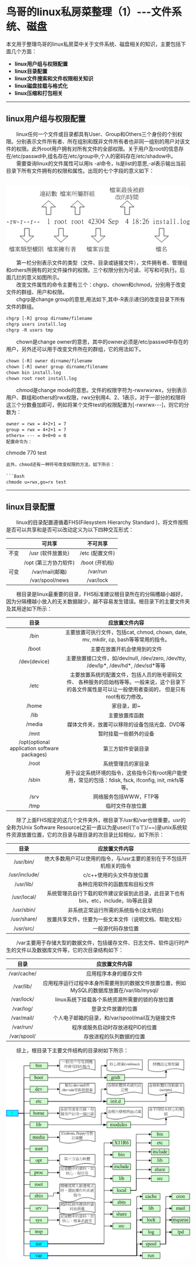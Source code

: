 # 鸟哥的linux私房菜整理（1）---文件系统、磁盘
本文用于整理鸟哥的linux私房菜中关于文件系统、磁盘相关的知识，主要包括下面几个方面：
- **linux用户组与权限配置**
- **linux目录配置**
- **linux文件搜索和文件权限相关知识**
- **linux磁盘挂载与格式化**
- **linux压缩和打包相关**
---------------
## **linux用户组与权限配置**  
&ensp;&ensp;&ensp;&ensp;linux任何一个文件或目录都具有User、Group和Others三个身份的个别权限。分别表示文件所有者、所在组别和既非文件所有者也非同一组别的用户对该文件的权限。此外root用户拥有对所有文件的全部权限。关于用户及root的信息存在/etc/passwd中,组名存在/etc/group中,个人的密码存在/etc/shadow中。  
&ensp;&ensp;&ensp;&ensp;需要查询linux的文件属性可以用ls -al命令，ls是list的意思,-al表示输出当前目录下所有文件拥有的权限和属性。出现的七个字段的意义如下：   
&ensp;&ensp;&ensp;&ensp;<div align=left><img src="https://github.com/cjh9368/cjh_blog/blob/master/img/%E6%9D%83%E9%99%90%E5%B1%9E%E6%80%A7.gif"></div>  

&ensp;&ensp;&ensp;&ensp;第一栏分别表示文件的类型（文件、目录或链接文件），文件拥有者、管理组和others所拥有的对文件操作的权限。三个权限分别为可读、可写和可执行。后面几拦的意义如图所示。   
&ensp;&ensp;&ensp;&ensp;改变文件属性的命令主要有三个：chgrp、chown和chmod，分别用于改变文件的群组、用户和权限。   
&ensp;&ensp;&ensp;&ensp;chgrp是change group的意思,用法如下,其中-R表示递归的改变目录下所有文件的群组。

```shell
chgrp [-R] group dirname/filename
chgrp users install.log
chgrp -R users tmp
```  
&ensp;&ensp;&ensp;&ensp;chown是change owner的意思，其中的owner必须是/etc/passwd中存在的用户，另外还可以用于改变文件所在的群组，它的用法如下。 

```shell
chown [-R] owner dirname/filename
chown [-R] owner group dirname/filename
chown bin install.log
chown root root install.log
```  
&ensp;&ensp;&ensp;&ensp;chmod是change mode的意思。文件的权限字符为-rwxrwxrwx，分别表示用户、群组和others的rwx权限，rwx分别用4、2、1表示，对于一部分的权限将这三个分数叠加即可，例如将某个文件test的权限配置为[-rwxrwx---]，则它的分数为：

```  
owner = rwx = 4+2+1 = 7  
group = rwx = 4+2+1 = 7  
others= --- = 0+0+0 = 0  
配置命令为：  

```
chmode 770 test
```
此外，chmod还有一种符号改变权限的方法，如下所示： 

```Bash  
chmode u=rwx,go=rx test
```   
--------------------------
## **linux目录配置**
&ensp;&ensp;&ensp;&ensp;linux的目录配置遵循着FHS(Filesystem Hierarchy Standard )，将文件按照是否可以共享和是否可以改动定义为以下四种交互形式：

|    |    可共享           | 不可共享      |
|:----:| :---------------: | :-----------: |
|不变|/usr (软件放置处)    |/etc (配置文件)|
|    |/opt (第三方协力软件)|/boot (开机档) |
|可变|/var/mail(邮箱)      |/var/run       |
|    |/var/spool/news      |/var/lock      |

&ensp;&ensp;&ensp;&ensp;根目录是linux最重要的目录，FHS标准建议根目录所在的分隔槽越小越好，因为分隔槽越小放入的无关数据越少，越不容易发生错误。根目录下的主要文件夹及其用途如下所示：

|    目录           | 应放置文件内容      |
| :-------------------: | :-------------: |
|/bin|主要放置可执行文件，包括cat, chmod, chown, date, mv, mkdir, cp, bash等等常用的指令。|
|/boot|主要在放置开机会使用到的文件|
|/dev(device)|主要放置接口文件，如/dev/null, /dev/zero, /dev/tty, /dev/lp*, /dev/hd*, /dev/sd*等等|
|/etc|主要放置系统的配置文件，包括人员的账号密码文件、 各种服务的启始档等等。一般来说，这个目录下的各文件属性是可以让一般使用者查阅的， 但是只有root有权力修改。|
|/home|家目录，即~|
|/lib|主要放置库函数|
|/media|媒体文件夹，放置可以移除的设备包括光盘、DVD等|
|/mnt|暂时挂载一些额外的设备|
|/opt(optional application software packages)|第三方软件安装目录|
|/root|系统管理员的家目录|
|/sbin|用于设定系统环境的指令，这些指令只有root用户能使用，常见的包括：fdisk, fsck, ifconfig, init, mkfs等等。|
|/srv|网络服务包括WWW，FTP等|
|/tmp|临时文件存放位置|

&ensp;&ensp;&ensp;&ensp;除了上面FHS规定的这几个文件夹外，根目录下/usr和/var也很重要。usr的全称为Unix Software Resource(之前一直以为是user/(ㄒoㄒ)/~~)是unix系统软件资源放置位置，它的次目录与跟目录的次目录比较相似，如下所示：

|    目录           | 应放置文件内容  |
| :---------------: | :-------------: |
|/usr/bin/|绝大多数用户可以使用的指令，与/usr主要的差别在于不包括开机相关的指令|
|/usr/include/|c/c++使用的头文件存放位置|
|/usr/lib/|各种应用软件的函数库和目标文件|
|/usr/local/|系统管理员自行下载的软件建议安装到此目录，此目录下也有bin，etc，include，lib等此目录|
|/usr/sbin/|非系统正常运行所需的系统指令(没太明白)|
|/usr/share/|放置共享文件，住要为一些文本文件（说明文档、帮助文档）|
|/usr/src/|一般源代码存放位置|

&ensp;&ensp;&ensp;&ensp;/var主要用于存储大型的数据文件，包括缓存文件、日志文件、软件运行时产生的文件以及数据库文件等，它的次目录结构如下：

|    目录           | 应放置文件内容      |
| :-------------------: | :-------------: |
|/var/cache/|应用程序本身的缓存文件|
|/var/lib/|应用程序运行过程中本身所需要用到的数据文件放置位置，例如MySQL的数据库放置在/var/lib/mysql/|
|/var/lock/|linux系统下挂载各个系统资源所需要的锁的存放位置|
|/var/log/|登录文件放置的位置|
|/var/mail/|个人电子邮箱的目录，和/var/spool/mail互为链接文件|
|/var/run/|程序或服务启动时存放进程PID的位置|
|/var/spool/|存放进程的队列数据的位置|  

&ensp;&ensp;&ensp;&ensp;综上，根目录下主要文件结构的目录树如下所示： 
&ensp;&ensp;&ensp;&ensp;<div align=left><img src="https://github.com/cjh9368/cjh_blog/blob/master/img/directory_tree.gif"></div> 


